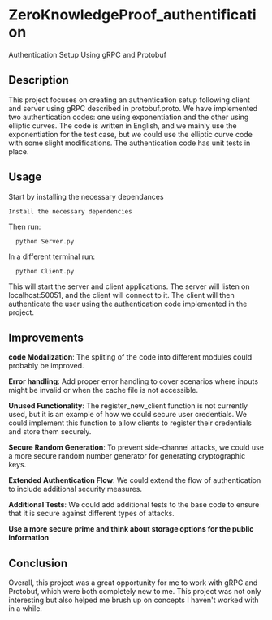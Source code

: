 # ZeroKnowledgeProof_authentification

Authentication Setup Using gRPC and Protobuf

## Description
This project focuses on creating an authentication setup following client and server using gRPC described in protobuf.proto. We have implemented two authentication codes: one using exponentiation and the other using elliptic curves. The code is written in English, and we mainly use the exponentiation for the test case, but we could use the elliptic curve code with some slight modifications. The authentication code has unit tests in place.

## Usage
Start by installing the necessary dependances

```Install the necessary dependencies```

Then run:
```
  python Server.py
```
In a different terminal run:
```
  python Client.py
```
This will start the server and client applications. The server will listen on localhost:50051, and the client will connect to it. The client will then authenticate the user using the authentication code implemented in the project.

## Improvements

**code Modalization**: The spliting of the code into different modules could probably be improved.

**Error handling**: Add proper error handling to cover scenarios where inputs might be invalid or when the cache file is not accessible.

**Unused Functionality**: The register_new_client function is not currently used, but it is an example of how we could secure user credentials. We could implement this function to allow clients to register their credentials and store them securely.

**Secure Random Generation**: To prevent side-channel attacks, we could use a more secure random number generator for generating cryptographic keys.

**Extended Authentication Flow**: We could extend the flow of authentication to include additional security measures.

**Additional Tests**: We could add additional tests to the base code to ensure that it is secure against different types of attacks.

**Use a more secure prime and think about storage options for the public information**

## Conclusion
Overall, this project was a great opportunity for me to work with gRPC and Protobuf, which were both completely new to me. This project was not only interesting but also helped me brush up on concepts I haven't worked with in a while.
